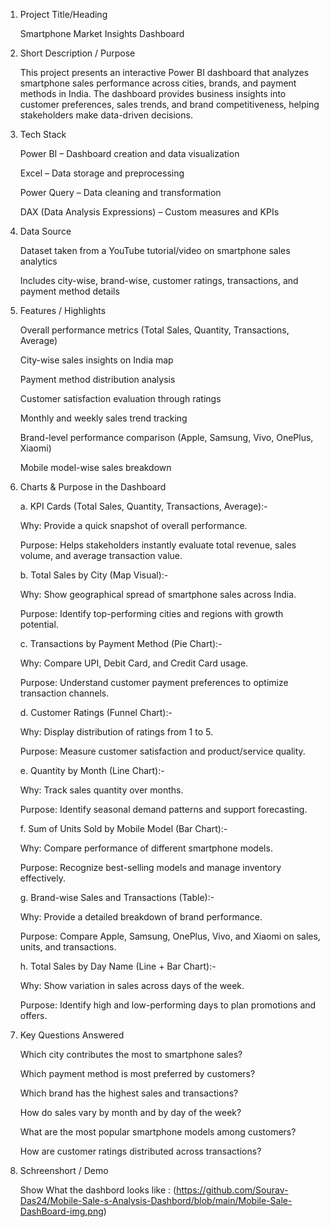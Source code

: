 1. Project Title/Heading
   
   Smartphone Market Insights Dashboard

3. Short Description / Purpose
   
   This project presents an interactive Power BI dashboard that analyzes smartphone sales performance across cities, brands, and payment methods in India. The dashboard provides business insights into customer       preferences, sales trends, and brand competitiveness, helping stakeholders make data-driven decisions.

5. Tech Stack
   
   Power BI – Dashboard creation and data visualization
   
   Excel – Data storage and preprocessing
   
   Power Query – Data cleaning and transformation
   
   DAX (Data Analysis Expressions) – Custom measures and KPIs

7. Data Source
   
     Dataset taken from a YouTube tutorial/video on smartphone sales analytics

     Includes city-wise, brand-wise, customer ratings, transactions, and payment method details
  
9. Features / Highlights
    
    Overall performance metrics (Total Sales, Quantity, Transactions, Average)
   
    City-wise sales insights on India map
   
    Payment method distribution analysis
   
    Customer satisfaction evaluation through ratings
   
    Monthly and weekly sales trend tracking
   
    Brand-level performance comparison (Apple, Samsung, Vivo, OnePlus, Xiaomi)
   
    Mobile model-wise sales breakdown

11. Charts & Purpose in the Dashboard
   
    a. KPI Cards (Total Sales, Quantity, Transactions, Average):-
    
       Why: Provide a quick snapshot of overall performance.
    
       Purpose: Helps stakeholders instantly evaluate total revenue, sales volume, and average transaction value.

    b. Total Sales by City (Map Visual):-
    
      Why: Show geographical spread of smartphone sales across India.
    
      Purpose: Identify top-performing cities and regions with growth potential.

    c. Transactions by Payment Method (Pie Chart):-
    
      Why: Compare UPI, Debit Card, and Credit Card usage.
    
      Purpose: Understand customer payment preferences to optimize transaction channels.

    d. Customer Ratings (Funnel Chart):-
    
      Why: Display distribution of ratings from 1 to 5.
    
      Purpose: Measure customer satisfaction and product/service quality.

    e. Quantity by Month (Line Chart):-
    
      Why: Track sales quantity over months.
    
      Purpose: Identify seasonal demand patterns and support forecasting.

    f. Sum of Units Sold by Mobile Model (Bar Chart):-
    
      Why: Compare performance of different smartphone models.
    
      Purpose: Recognize best-selling models and manage inventory effectively.

    g. Brand-wise Sales and Transactions (Table):-
    
      Why: Provide a detailed breakdown of brand performance.
    
      Purpose: Compare Apple, Samsung, OnePlus, Vivo, and Xiaomi on sales, units, and transactions.

    h. Total Sales by Day Name (Line + Bar Chart):-
    
      Why: Show variation in sales across days of the week.
    
      Purpose: Identify high and low-performing days to plan promotions and offers.

7. Key Questions Answered
   
    Which city contributes the most to smartphone sales?
   
    Which payment method is most preferred by customers?
   
    Which brand has the highest sales and transactions?
   
    How do sales vary by month and by day of the week?
   
    What are the most popular smartphone models among customers?
   
    How are customer ratings distributed across transactions?

9. Schreenshort / Demo
    
    Show What the dashbord looks like : (https://github.com/Sourav-Das24/Mobile-Sale-s-Analysis-Dashbord/blob/main/Mobile-Sale-DashBoard-img.png)
